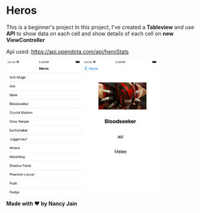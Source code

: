 # Heros
This is a beginner's project
In this project, I've created a **Tableview** and use **API** to show data on each cell and show details of each cell on **new ViewController**

Api used: https://api.opendota.com/api/heroStats

<img src="/resultpics/screen1.png" width="200">
<img src="/resultpics/screen2.png" width="200">

**Made with ❤️ by Nancy Jain**
